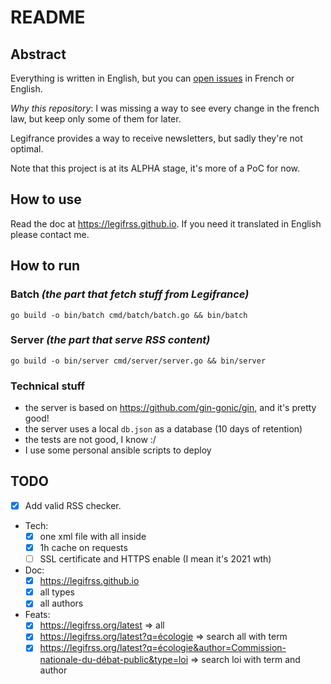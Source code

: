 # README

## Abstract

Everything is written in English, but you can [open issues](https://github.com/ldicarlo/legifrance-rss/issues/new) in French or English.

_Why this repository_: I was missing a way to see every change in the french law, but keep only some of them for later.

Legifrance provides a way to receive newsletters, but sadly they're not optimal.

Note that this project is at its ALPHA stage, it's more of a PoC for now.

## How to use

Read the doc at https://legifrss.github.io. If you need it translated in English please contact me.

## How to run

### Batch _(the part that fetch stuff from Legifrance)_

`go build -o bin/batch cmd/batch/batch.go && bin/batch`

### Server _(the part that serve RSS content)_

`go build -o bin/server cmd/server/server.go && bin/server`

### Technical stuff

- the server is based on https://github.com/gin-gonic/gin, and it's pretty good!
- the server uses a local `db.json` as a database (10 days of retention)
- the tests are not good, I know :/
- I use some personal ansible scripts to deploy

## TODO

- [X] Add valid RSS checker.
- Tech:
  - [X] one xml file with all inside
  - [X] 1h cache on requests
  - [ ] SSL certificate and HTTPS enable (I mean it's 2021 wth)
- Doc:
  - [X] https://legifrss.github.io
  - [X] all types
  - [X] all authors
- Feats:
  - [X] https://legifrss.org/latest => all
  - [X] https://legifrss.org/latest?q=écologie => search all with term
  - [X] https://legifrss.org/latest?q=écologie&author=Commission-nationale-du-débat-public&type=loi => search loi with term and author
